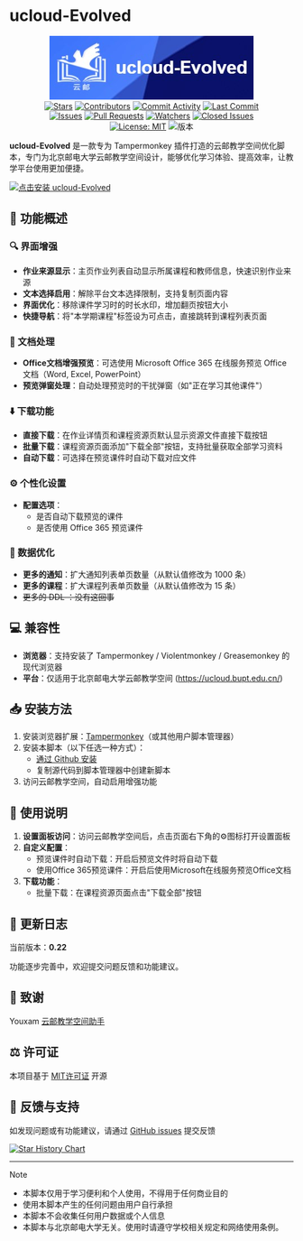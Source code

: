 # ucloud-Evolved

<p align="center">
  <img src="./img/logo.jpg" alt="ucloud-Evolved Logo"/>
  <br>
  <a href="https://github.com/uarix/ucloud-Evolved/stargazers"><img src="https://img.shields.io/github/stars/uarix/ucloud-Evolved?style=flat-square" alt="Stars"></a>
  <a href="https://github.com/uarix/ucloud-Evolved/graphs/contributors"><img src="https://img.shields.io/github/contributors/uarix/ucloud-Evolved?style=flat-square" alt="Contributors"></a>
  <a href="https://github.com/uarix/ucloud-Evolved/commits/main"><img src="https://img.shields.io/github/commit-activity/y/uarix/ucloud-Evolved?style=flat-square" alt="Commit Activity"></a>
  <a href="https://github.com/uarix/ucloud-Evolved/commits/main"><img src="https://img.shields.io/github/last-commit/uarix/ucloud-Evolved?style=flat-square" alt="Last Commit"></a>
  <br>
  <a href="https://github.com/uarix/ucloud-Evolved/issues"><img src="https://img.shields.io/github/issues/uarix/ucloud-Evolved?style=flat-square" alt="Issues"></a>
  <a href="https://github.com/uarix/ucloud-Evolved/pulls"><img src="https://img.shields.io/github/issues-pr/uarix/ucloud-Evolved?style=flat-square" alt="Pull Requests"></a>
  <a href="https://github.com/uarix/ucloud-Evolved/watchers"><img src="https://img.shields.io/github/watchers/uarix/ucloud-Evolved?style=flat-square" alt="Watchers"></a>
  <a href="https://github.com/uarix/ucloud-Evolved/issues?q=is%3Aissue+is%3Aclosed"><img src="https://img.shields.io/github/issues-closed/uarix/ucloud-Evolved?style=flat-square" alt="Closed Issues"></a>
  <br>
  <a href="https://opensource.org/licenses/MIT"><img src="https://img.shields.io/badge/License-MIT-yellow.svg" alt="License: MIT"></a>
  <img src="https://img.shields.io/badge/版本-0.22-blue" alt="版本">
</p>

**ucloud-Evolved** 是一款专为 Tampermonkey 插件打造的云邮教学空间优化脚本，专门为北京邮电大学云邮教学空间设计，能够优化学习体验、提高效率，让教学平台使用更加便捷。

<p align="left">  
  <a href="https://github.com/uarix/ucloud-Evolved/raw/refs/heads/main/ucloud-Evolved.user.js" target="_blank">  
    <img src="https://img.shields.io/badge/-%E7%82%B9%E5%87%BB%E5%AE%89%E8%A3%85%20ucloud--Evolved-brightgreen?style=for-the-badge&logo=tampermonkey" alt="点击安装 ucloud-Evolved" />  
  </a>  
</p>

## 📑 功能概述

### 🔍 界面增强

- **作业来源显示**：主页作业列表自动显示所属课程和教师信息，快速识别作业来源
- **文本选择启用**：解除平台文本选择限制，支持复制页面内容
- **界面优化**：移除课件学习时的时长水印，增加翻页按钮大小
- **快捷导航**：将"本学期课程"标签设为可点击，直接跳转到课程列表页面

### 📄 文档处理

- **Office文档增强预览**：可选使用 Microsoft Office 365 在线服务预览 Office 文档（Word, Excel, PowerPoint）
- **预览弹窗处理**：自动处理预览时的干扰弹窗（如"正在学习其他课件"）

### ⬇️ 下载功能

- **直接下载**：在作业详情页和课程资源页默认显示资源文件直接下载按钮
- **批量下载**：课程资源页面添加"下载全部"按钮，支持批量获取全部学习资料
- **自动下载**：可选择在预览课件时自动下载对应文件

### ⚙️ 个性化设置

- **配置选项**：
  - 是否自动下载预览的课件
  - 是否使用 Office 365 预览课件

### 🔄 数据优化

- **更多的通知**：扩大通知列表单页数量（从默认值修改为 1000 条）
- **更多的课程**：扩大课程列表单页数量（从默认值修改为 15 条）
- ~~更多的 DDL ：没有这回事~~

## 💻 兼容性

- **浏览器**：支持安装了 Tampermonkey / Violentmonkey / Greasemonkey 的现代浏览器
- **平台**：仅适用于北京邮电大学云邮教学空间 (https://ucloud.bupt.edu.cn/)

## 📥 安装方法

1. 安装浏览器扩展：[Tampermonkey](https://www.tampermonkey.net/)（或其他用户脚本管理器）
2. 安装本脚本（以下任选一种方式）：
   - [通过 Github 安装 ](https://github.com/uarix/ucloud-Evolved/raw/refs/heads/main/ucloud-Evolved.user.js)
   - 复制源代码到脚本管理器中创建新脚本
3. 访问云邮教学空间，自动启用增强功能

## 🔧 使用说明

1. **设置面板访问**：访问云邮教学空间后，点击页面右下角的⚙️图标打开设置面板
2. **自定义配置**：
   - 预览课件时自动下载：开启后预览文件时将自动下载
   - 使用Office 365预览课件：开启后使用Microsoft在线服务预览Office文档
3. **下载功能**：
   - 批量下载：在课程资源页面点击"下载全部"按钮

## 🔄 更新日志

当前版本：**0.22**

功能逐步完善中，欢迎提交问题反馈和功能建议。

## 👥 致谢

Youxam [云邮教学空间助手](https://greasyfork.org/zh-CN/scripts/478125-%E4%BA%91%E9%82%AE%E6%95%99%E5%AD%A6%E7%A9%BA%E9%97%B4%E5%8A%A9%E6%89%8B)

## ⚖️ 许可证

本项目基于 [MIT许可证](https://opensource.org/licenses/MIT) 开源

## 📧 反馈与支持

如发现问题或有功能建议，请通过 [GitHub issues](https://github.com/uarix/ucloud-Evolved/issues) 提交反馈

[![Star History Chart](https://api.star-history.com/svg?repos=uarix/ucloud-Evolved&type=Date)](https://www.star-history.com/#uarix/ucloud-Evolved&Date)

---

> [!NOTE]
>
> - 本脚本仅用于学习便利和个人使用，不得用于任何商业目的
> - 使用本脚本产生的任何问题由用户自行承担
> - 本脚本不会收集任何用户数据或个人信息
> - 本脚本与北京邮电大学无关。使用时请遵守学校相关规定和网络使用条例。
